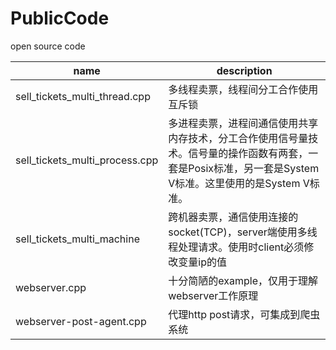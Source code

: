 # PublicCode

open source code<br>

name | description
---- | ---
sell_tickets_multi_thread.cpp | 多线程卖票，线程间分工合作使用互斥锁
sell_tickets_multi_process.cpp |  多进程卖票，进程间通信使用共享内存技术，分工合作使用信号量技术。信号量的操作函数有两套，一套是Posix标准，另一套是System V标准。这里使用的是System V标准。
sell_tickets_multi_machine |  跨机器卖票，通信使用连接的socket(TCP)，server端使用多线程处理请求。使用时client必须修改变量ip的值
webserver.cpp |  十分简陋的example，仅用于理解webserver工作原理
webserver-post-agent.cpp |  代理http post请求，可集成到爬虫系统
